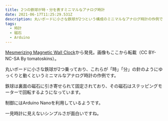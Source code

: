 ```yaml
---
title: 2つの鉄球が時・分を表すミニマルなアナログ時計
date: 2021-06-17T11:25:29.531Z
description: 丸いボードに小さな鉄球が2つという構成のミニマルなアナログ時計の作例です。
tags:
  - 時計
  - 磁石
  - Arduino
---
```

[Mesmerizing Magnetic Wall Clock](https://www.instructables.com/Mesmerizing-Magnetic-Wall-Clock/)から発見。画像もここから転載（CC BY-NC-SA By tomatoskins）。

丸いボードに小さな鉄球が2つ乗っており、これらが「時」「分」の針のようにゆっくりと動くというミニマルなアナログ時計の作例です。

鉄球は裏面の磁石に引き寄せられて固定されており、その磁石はステッピングモーターで回転するようになっています。

制御にはArduino Nanoを利用しているようです。

一見時計に見えないシンプルさが面白いですね。
